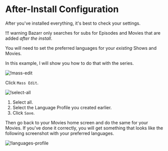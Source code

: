 
# After-Install Configuration

After you've installed everything, it's best to check your settings.

!!! warning
  Bazarr only searches for subs for Episodes and Movies that are added *after the install*.

  You will need to set the preferred languages for your *existing* Shows and Movies.

In this example, I will show you how to do that with the series.

![!mass-edit](images/mass-edit.png)

Click `Mass Edit`.

![!select-all](images/select-all.png)

1. Select all.
1. Select the Language Profile you created earlier.
1. Click `Save`.

Then go back to your Movies home screen and do the same for your Movies.
If you've done it correctly, you will get something that looks like the following screenshot with your preferred languages.

![!languages-profile](images/languages-profile.png)
